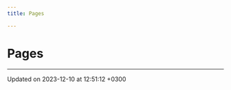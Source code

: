 ```yaml
---
title: Pages

---
```


# Pages







-------------------------------

Updated on 2023-12-10 at 12:51:12 +0300
